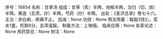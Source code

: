 序号：18854
名称：甘草汤
组成：甘草（炙）半两，地榆半两，当归（切，焙）半两，黄连（去须，炒）半两，芍药（炒）半两。
出处：《圣济总录》卷七十六。
主治：赤白痢，疼痛不止。
加减：None
功效：None
用法用量：每服3钱匕，浆水1盏，煎取6分，去滓温服。
制备方法：上锉细。
临床应用：None
各家论述：None
用药禁忌：None
附注：None
